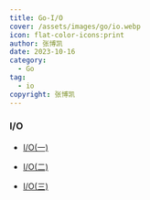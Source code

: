 ```yaml
---
title: Go-I/O
cover: /assets/images/go/io.webp
icon: flat-color-icons:print
author: 张博凯
date: 2023-10-16
category:
  - Go
tag:
  - io
copyright: 张博凯
---
```


### I/O
- [I/O(一)](https://mp.weixin.qq.com/s?__biz=MzU5MjA3MzMzMA==&mid=2247484686&idx=1&sn=4ee22b563ab50685d027606c7086505d&chksm=fe240213c9538b05451c375a560a1bc19b0b0373987c357a02df7f562d2aecbf82982cca1c65#rd)

- [I/O(二)](https://mp.weixin.qq.com/s?__biz=MzU5MjA3MzMzMA==&mid=2247484716&idx=1&sn=9cdaf8339f1abc896bc02647b37982f0&chksm=fe240231c9538b27577ffe649e7ef008e7870fa4c0c959dfec8d4ae007c412d4bb9df6dc5874#rd)

- [I/O(三)](https://mp.weixin.qq.com/s?__biz=MzU5MjA3MzMzMA==&mid=2247484736&idx=1&sn=813da255aede19a7cb93192edb14ca26&chksm=fe24025dc9538b4b010939682108c231bc7fd73fde9671db86154b6caad3cb0953f4bc5cf8ad#rd)
